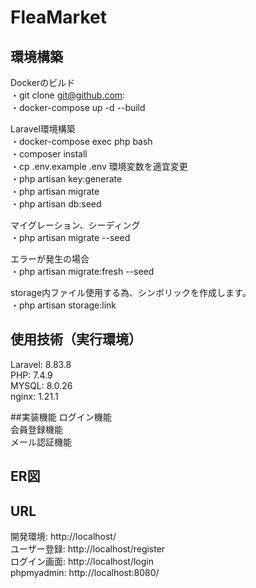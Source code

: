 # FleaMarket
## 環境構築
Dockerのビルド</br>
・git clone git@github.com:</br>
・docker-compose up -d --build</br>

Laravel環境構築</br>
・docker-compose exec php bash</br>
・composer install</br>
・cp .env.example .env 環境変数を適宜変更</br>
・php artisan key:generate</br>
・php artisan migrate</br>
・php artisan db:seed</br>


マイグレーション、シーディング</br>
・php artisan migrate --seed</br>

エラーが発生の場合</br>
・php artisan migrate:fresh --seed</br>

storage内ファイル使用する為、シンボリックを作成します。</br>
・php artisan storage:link</br>
## 使用技術（実行環境）
Laravel: 8.83.8</br>
PHP: 7.4.9</br>
MYSQL: 8.0.26</br>
nginx: 1.21.1</br>

##実装機能
ログイン機能<br>
会員登録機能<br>
メール認証機能<br>

## ER図

## URL
開発環境: http://localhost/</br>
ユーザー登録: http://localhost/register</br>
ログイン画面: http://localhost/login<br>
phpmyadmin: http://localhost:8080/<br>
